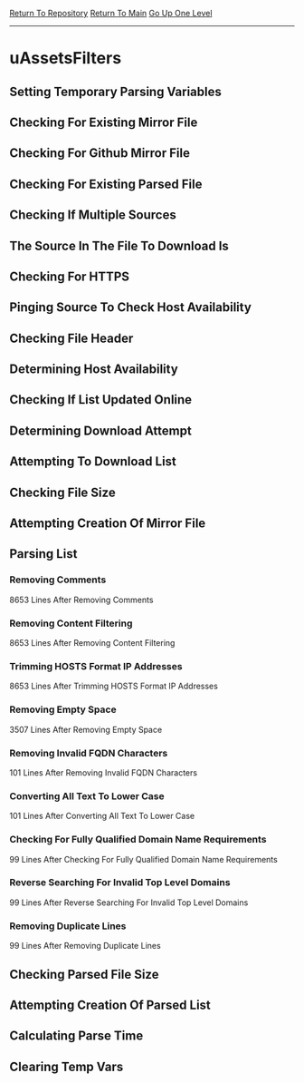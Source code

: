 [Return To Repository](https://github.com/deathbybandaid/piholeparser/)
[Return To Main](https://github.com/deathbybandaid/piholeparser/blob/master/RecentRunLogs/Mainlog.md)
[Go Up One Level](https://github.com/deathbybandaid/piholeparser/blob/master/RecentRunLogs/TopLevelScripts/30-Processing-External-Blacklists.md)
____________________________________
# uAssetsFilters
## Setting Temporary Parsing Variables
## Checking For Existing Mirror File
## Checking For Github Mirror File
## Checking For Existing Parsed File
## Checking If Multiple Sources
## The Source In The File To Download Is
## Checking For HTTPS
## Pinging Source To Check Host Availability
## Checking File Header
## Determining Host Availability
## Checking If List Updated Online
## Determining Download Attempt
## Attempting To Download List
## Checking File Size
## Attempting Creation Of Mirror File
## Parsing List
### Removing Comments
8653 Lines After Removing Comments
### Removing Content Filtering
8653 Lines After Removing Content Filtering
### Trimming HOSTS Format IP Addresses
8653 Lines After Trimming HOSTS Format IP Addresses
### Removing Empty Space
3507 Lines After Removing Empty Space
### Removing Invalid FQDN Characters
101 Lines After Removing Invalid FQDN Characters
### Converting All Text To Lower Case
101 Lines After Converting All Text To Lower Case
### Checking For Fully Qualified Domain Name Requirements
99 Lines After Checking For Fully Qualified Domain Name Requirements
### Reverse Searching For Invalid Top Level Domains
99 Lines After Reverse Searching For Invalid Top Level Domains
### Removing Duplicate Lines
99 Lines After Removing Duplicate Lines
## Checking Parsed File Size
## Attempting Creation Of Parsed List
## Calculating Parse Time
## Clearing Temp Vars
